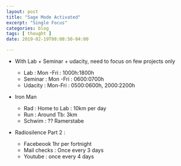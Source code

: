 ```yaml
---
layout: post
title: "Sage Mode Activated"
excerpt: "Single Focus"
categories: blog
tags: [ thought ]
date: 2019-02-19T08:08:50-04:00

---
```


* With Lab + Seminar + udacity, need to focus on few projects only
	* Lab : Mon -Fri : 1000h:1800h
	* Seminar : Mon -Fri : 0600:0700h
	* Udacity : Mon-Fri : 0500:0600h, 2000:2200h

* Iron Man
	* Rad : Home to Lab : 10km per day
	* Run : Around Tb: 3km
	* Schwim : ?? Ramerstabe

* Radiosilence Part 2 :  
	* Facebeook 1hr per fortnight
	* Mail checks : Once every 3 days
	* Youtube : once every 4 days
